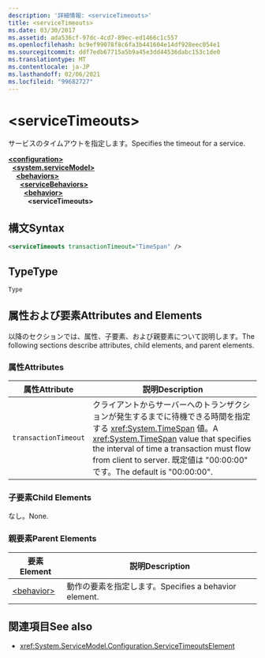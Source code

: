 ```yaml
---
description: '詳細情報: <serviceTimeouts>'
title: <serviceTimeouts>
ms.date: 03/30/2017
ms.assetid: ada536cf-97dc-4cd7-89ec-ed1466c1c557
ms.openlocfilehash: bc9ef99078f8c6fa3b441604e14df928eec054e1
ms.sourcegitcommit: ddf7edb67715a5b9a45e3dd44536dabc153c1de0
ms.translationtype: MT
ms.contentlocale: ja-JP
ms.lasthandoff: 02/06/2021
ms.locfileid: "99682727"
---
```

# \<serviceTimeouts>

<span data-ttu-id="2d5d7-102">サービスのタイムアウトを指定します。</span><span class="sxs-lookup"><span data-stu-id="2d5d7-102">Specifies the timeout for a service.</span></span>  
  
[**\<configuration>**](../configuration-element.md)\
&nbsp;&nbsp;[**\<system.serviceModel>**](system-servicemodel.md)\
&nbsp;&nbsp;&nbsp;&nbsp;[**\<behaviors>**](behaviors.md)\
&nbsp;&nbsp;&nbsp;&nbsp;&nbsp;&nbsp;[**\<serviceBehaviors>**](servicebehaviors.md)\
&nbsp;&nbsp;&nbsp;&nbsp;&nbsp;&nbsp;&nbsp;&nbsp;[**\<behavior>**](behavior-of-servicebehaviors.md)\
&nbsp;&nbsp;&nbsp;&nbsp;&nbsp;&nbsp;&nbsp;&nbsp;&nbsp;&nbsp;**\<serviceTimeouts>**  
  
## <a name="syntax"></a><span data-ttu-id="2d5d7-103">構文</span><span class="sxs-lookup"><span data-stu-id="2d5d7-103">Syntax</span></span>  
  
```xml  
<serviceTimeouts transactionTimeout="TimeSpan" />
```  
  
## <a name="type"></a><span data-ttu-id="2d5d7-104">Type</span><span class="sxs-lookup"><span data-stu-id="2d5d7-104">Type</span></span>  

 `Type`  
  
## <a name="attributes-and-elements"></a><span data-ttu-id="2d5d7-105">属性および要素</span><span class="sxs-lookup"><span data-stu-id="2d5d7-105">Attributes and Elements</span></span>  

 <span data-ttu-id="2d5d7-106">以降のセクションでは、属性、子要素、および親要素について説明します。</span><span class="sxs-lookup"><span data-stu-id="2d5d7-106">The following sections describe attributes, child elements, and parent elements.</span></span>  
  
### <a name="attributes"></a><span data-ttu-id="2d5d7-107">属性</span><span class="sxs-lookup"><span data-stu-id="2d5d7-107">Attributes</span></span>  
  
|<span data-ttu-id="2d5d7-108">属性</span><span class="sxs-lookup"><span data-stu-id="2d5d7-108">Attribute</span></span>|<span data-ttu-id="2d5d7-109">説明</span><span class="sxs-lookup"><span data-stu-id="2d5d7-109">Description</span></span>|  
|---------------|-----------------|  
|`transactionTimeout`|<span data-ttu-id="2d5d7-110">クライアントからサーバーへのトランザクションが発生するまでに待機できる時間を指定する <xref:System.TimeSpan> 値。</span><span class="sxs-lookup"><span data-stu-id="2d5d7-110">A <xref:System.TimeSpan> value that specifies the interval of time a transaction must flow from client to server.</span></span> <span data-ttu-id="2d5d7-111">既定値は "00:00:00" です。</span><span class="sxs-lookup"><span data-stu-id="2d5d7-111">The default is "00:00:00".</span></span>|  
  
### <a name="child-elements"></a><span data-ttu-id="2d5d7-112">子要素</span><span class="sxs-lookup"><span data-stu-id="2d5d7-112">Child Elements</span></span>  

 <span data-ttu-id="2d5d7-113">なし。</span><span class="sxs-lookup"><span data-stu-id="2d5d7-113">None.</span></span>  
  
### <a name="parent-elements"></a><span data-ttu-id="2d5d7-114">親要素</span><span class="sxs-lookup"><span data-stu-id="2d5d7-114">Parent Elements</span></span>  
  
|<span data-ttu-id="2d5d7-115">要素</span><span class="sxs-lookup"><span data-stu-id="2d5d7-115">Element</span></span>|<span data-ttu-id="2d5d7-116">説明</span><span class="sxs-lookup"><span data-stu-id="2d5d7-116">Description</span></span>|  
|-------------|-----------------|  
|[\<behavior>](behavior-of-endpointbehaviors.md)|<span data-ttu-id="2d5d7-117">動作の要素を指定します。</span><span class="sxs-lookup"><span data-stu-id="2d5d7-117">Specifies a behavior element.</span></span>|  
  
## <a name="see-also"></a><span data-ttu-id="2d5d7-118">関連項目</span><span class="sxs-lookup"><span data-stu-id="2d5d7-118">See also</span></span>

- <xref:System.ServiceModel.Configuration.ServiceTimeoutsElement>
